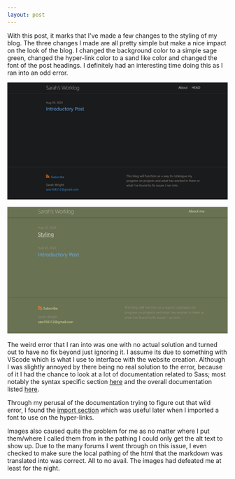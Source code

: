 ```yaml
---
layout: post
---
```


With this post, it marks that I've made a few changes to the styling of my blog. The three changes I made are all pretty simple but make a nice impact on the look of the blog. I changed the background color to a simple sage green, changed the hyper-link color to a sand like color and changed the font of the post headings. I definitely had an interesting time doing this as I ran into an odd error.

![The original blog:](original-blog-look.PNG "old") 

![The new blog:](new-blog-look.PNG "new")

The weird error that I ran into was one with no actual solution and turned out to have no fix beyond just ignoring it. I assume its due to something with VScode which is what I use to interface with the website creation. Although I was slightly annoyed by there being no real solution to the error, because of it I had the chance to look at a lot of documentation related to Sass; most notably the syntax specific section [here](https://sass-lang.com/documentation/syntax/) and the overall documentation listed [here](https://sass-lang.com/documentation/).

Through my perusal of the documentation trying to figure out that wild error, I found the [import section](https://sass-lang.com/documentation/at-rules/import/) which was useful later when I imported a font to use on the hyper-links. 

Images also caused quite the problem for me as no matter where I put them/where I called them from in the pathing I could only get the alt text to show up. Due to the many forums I went through on this issue, I even checked to make sure the local pathing of the html that the markdown was translated into was correct. All to no avail. The images had defeated me at least for the night.
